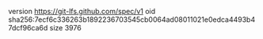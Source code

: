 version https://git-lfs.github.com/spec/v1
oid sha256:7ecf6c336263b1892236703545cb0064ad08011021e0edca4493b47dcf96ca6d
size 3976
